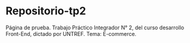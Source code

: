 # Repositorio-tp2

Página de prueba.
Trabajo Práctico Integrador N° 2, del curso desarrollo Front-End, dictado por UNTREF.
Tema: E-commerce.
